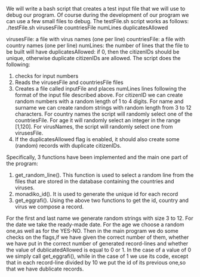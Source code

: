We will write a bash script that creates a test input file that we will use to debug our program. Of course during the development of our program 
we can use a few small files to debug. The testFile.sh script works as follows:
./testFile.sh virusesFile countriesFile numLines duplicatesAllowed

virusesFile: a file with virus names (one per line)
countriesFile: a file with country names (one per line)
numLines: the number of lines that the file to be built will have
duplicatesAllowed: if 0, then the citizenIDs should be unique, otherwise duplicate citizenIDs are allowed.
The script does the following:
1. checks for input numbers
2. Reads the virusesFile and countriesFile files
3. Creates a file called inputFile and places numLines lines following the format of the input file described above. 
For citizenID we can create random numbers with a random length of 1 to 4 digits. 
For name and surname we can create random strings with random length from 3 to 12 characters. 
For country names the script will randomly select one of the countriesFile.
For age it will randomly select an integer in the range [1,120]. 
For virusNames, the script will randomly select one from virusesFile.
4. If the duplicatesAllowed flag is enabled, it should also create some (random) records with duplicate citizenIDs.

Specifically, 3 functions have been implemented and the main one part of the program:
1. get_random_line(). This function is used to select a random line from the files that are stored in the database containing the countries and viruses.
2. monadiko_id(). It is used to generate the unique id for each record
3. get_eggrafi(). Using the above two functions to get the id, country and virus we compose a record. 

For the first and last name we generate random strings with size 3 to 12. 
For the date we take the ready-made date.
For the age we choose a random one,as well as for the YES-NO.
Then in the main program we do some checks on the flags,if we have given the correct number of them,
whether we have put in the correct number of generated record-lines and
whether the value of dublicatedAllowed is equal to 0 or 1.
In the case of a value of 0 we simply call get_eggrafi(), while in the case of 1 we use its code, except that in each
record-line divided by 10 we put the id of its previous one,so that we have dublicate records.
